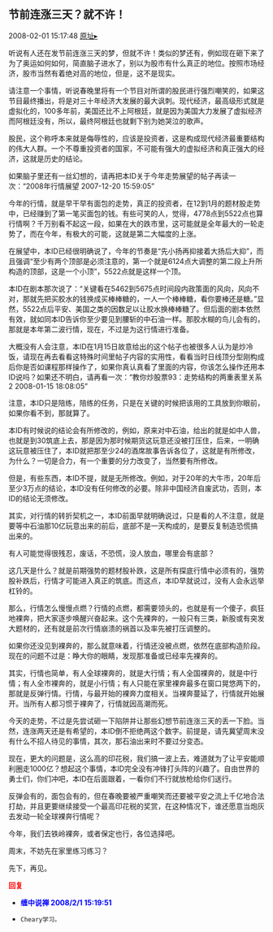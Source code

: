 ## 节前连涨三天？就不许！
2008-02-01 15:17:48
[原址▸](http://www.fxgan.com/chan_time/2008_01_06/923.htm)



 听说有人还在发节前连涨三天的梦，但就不许！类似的梦还有，例如现在砸下来了为了奥运如何如何，简直脑子进水了，别以为股市有什么真正的地位。按照市场经济，股市当然有着绝对高的地位，但是，这不是现实。


 


 请注意一个事情，听说春晚里将有一个节目对所谓的股民进行强烈嘲笑的，如果这节目最终播出，将是对三十年经济大发展的最大讽刺。现代经济，最高级形式就是虚拟化的，100多年前，美国还比不上阿根廷，就是因为美国大力发展了虚拟经济而阿根廷没有，所以，最终阿根廷也就剩下别为她哭泣的歌声。


 


 股民，这个称呼本来就是侮辱性的，应该是投资者，这是构成现代经济最重要结构的伟大人群。一个不尊重投资者的国家，不可能有强大的虚拟经济和真正强大的经济，这就是历史的结论。


 


 如果脑子里还有一丝幻想的，请再把本ID关于今年走势展望的帖子再读一次：“2008年行情展望 2007-12-20 15:59:05”


 


 今年的行情，就是早干早有面包的走势，真正的投资者，在12到1月的题材股走势中，已经赚到了第一笔买面包的钱。有些可笑的人，觉得，4778点到5522点也算行情啊？千万别看不起这一段，如果在大的跌市里，这可能就是全年最大的一轮走势了，而在今年，有极大的可能，这就是第二大幅度的上涨。


 


 在展望中，本ID已经很明确说了，今年的节奏是“先小扬再抑接着大扬后大抑”，而且强调“至少有两个顶部是必须注意的，第一个就是6124点大调整的第二段上升所构造的顶部，这是一个小顶”，5522点就是这样一个顶。


 


 本ID在剧本那次说了：“关键看在5462到5675点时间段内政策面的风向，风向不对，那就先把买胶水的钱换成买棒棒糖的，一人一个棒棒糖，看你要棒还是糖。”显然，5522点后平安、美国之类的因数足以让胶水换棒棒糖了。但后面的剧本依然有效，就如同本ID告诉你至少要见到腰斩的中石油一样。那胶水糊的鸟儿会有的，那就是本年第二波行情，现在，不过是为这行情进行准备。


 


 大概没有人会注意，本ID在1月15日故意给出的这个帖子也被很多人认为是炒冷饭，请现在再去看看这特殊时间里帖子内容的实用性，看看当时日线顶分型刚构成后你是否如课程那样操作了，如果你真认真看了里面的内容，你该怎么操作还用本ID说吗？如果还不明白，请再看一次：“教你炒股票93：走势结构的两重表里关系2 2008-01-15 18:08:05”


 


 注意，本ID只是陪练，陪练的任务，只是在关键的时候把该用的工具放到你眼前，如果你看不到，那就算了。


 


 本ID有时候说的结论会有所修改的，例如，原来对中石油，给出的就是如中人兽，也就是到30筑底上去，那是因为那时候期货这玩意还没被打压住，后来，一明确这玩意被压住了，本ID就把那至少24的酒席故事告诉各位了，这就是有所修改，为什么？一切是合力，有一个重要的分力改变了，当然要有所修改。


 


 但是，有些东西，本ID不提，就是无所修改。例如，对于20年的大牛市，20年后至少3万点的结论，本ID没有任何修改的必要。除非中国经济自废武功，否则，本ID的结论无须修改。


 


 其实，对行情的转折契机之一，本ID前面早就明确说过，只是看的人不注意，就是要等中石油那10亿玩意出来的前后，底部不是一天构成的，是要反复制造恐慌搞出来的。


 


 有人可能觉得很残忍，废话，不恐慌，没人放血，哪里会有底部？


 


 这几天是什么？就是前期强势的题材股补跌，这是所有探底行情中必须有的，强势股补跌后，行情才可能进入真正的筑底。而这点，本ID早就说过，没有人会永远举杠铃的。


 


 那么，行情怎么慢慢点燃？行情的点燃，都需要领头的，也就是有一个傻子，疯狂地裸奔，把大家逐步唤醒兴奋起来。这个先裸奔的，一般只有三类，新股或有突发大题材的，还有就是前次行情崩溃的祸首以及率先被打压调整的。


 


 如果你还没见到裸奔的，那么就意味着，行情还没被点燃，依然在底部构造阶段。现在的问题不过是：睁大你的眼睛，发现那准备或已经率先裸奔的。


 


 其实，行情也简单，有人全球裸奔的，就是大行情；有人全国裸奔的，就是中行情；有人全市裸奔的，就是小行情；有人只能在家里裸奔最多在窗口晃悠两下的，那就是反弹行情。行情，与最开始的裸奔力度相关。当裸奔蔓延了，行情就开始展开。当所有人都习惯于裸奔了，行情就因高潮而死。


 


 今天的走势，不过是先尝试砸一下陷阱并让那些幻想节前连涨三天的丢一下脸。当然，连涨两天还是有希望的，本ID倒不拒绝两这个数字。前提是，请先冀望周末没有什么不招人待见的事情，其次，那石油出来时不要过分变态。


 


 现在，更大的问题是，这么高的印花税，我们搞一波上去，难道就为了让平安能顺利圈走1000亿？想起这个事情，本ID完全没有冲锋打头阵的兴趣了。自由世界的勇士们，你们冲吧，本ID在后面跟着，一看你们不行就放枪给你们送行。


 


 反弹会有的，面包会有的，但在春晚要被严重嘲笑而还要被平安之流上千亿地合法打劫，并且更要继续接受一个最高印花税的奖赏，在这种情况下，谁还愿意当炮灰去发动一轮全球裸奔行情呢？


 


 今年，我们去铁岭裸奔，或者保定也行，各位选择吧。


 


 周末，不妨先在家里练习练习？


 


 先下，再见。





<font color='red'>**回复**</font>


- **<font color='blue'>缠中说禅 2008/2/1 15:19:51</font>**
- ```
  Cheary学习。
  ```
